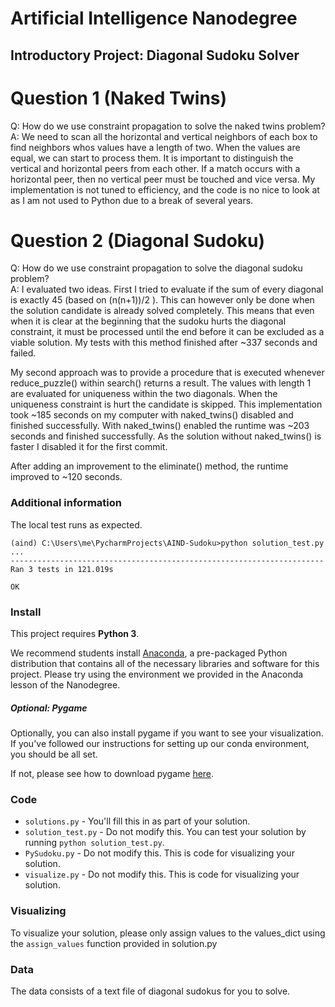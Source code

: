 # Artificial Intelligence Nanodegree
## Introductory Project: Diagonal Sudoku Solver

# Question 1 (Naked Twins)
Q: How do we use constraint propagation to solve the naked twins problem?  
A: We need to scan all the horizontal and vertical neighbors of each box
   to find neighbors whos values have a length of two. When the values
   are equal, we can start to process them. It is important to distinguish
   the vertical and horizontal peers from each other. If a match occurs
   with a horizontal peer, then no vertical peer must be touched and vice
   versa. My implementation is not tuned to efficiency, and the code is
   no nice to look at as I am not used to Python due to a break of several
   years.

# Question 2 (Diagonal Sudoku)
Q: How do we use constraint propagation to solve the diagonal sudoku problem?  
A: I evaluated two ideas. First I tried to evaluate if the sum of every diagonal
   is exactly 45 (based on (n(n+1))/2 ). This can however only be done when the
   solution candidate is already solved completely. This means that even when
   it is clear at the beginning that the sudoku hurts the diagonal constraint,
   it must be processed until the end before it can be excluded as a viable
   solution. My tests with this method finished after ~337 seconds and failed.

   My second approach was to provide a procedure that is executed whenever
   reduce_puzzle() within search() returns a result. The values with length 1
   are evaluated for uniqueness within the two diagonals. When the uniqueness
   constraint is hurt the candidate is skipped. This implementation took
   ~185 seconds on my computer with naked_twins() disabled and finished
   successfully. With naked_twins() enabled the runtime was ~203 seconds
   and finished successfully. As the solution without naked_twins() is faster
   I disabled it for the first commit.

   After adding an improvement to the eliminate() method, the runtime
   improved to ~120 seconds.

### Additional information

The local test runs as expected.

```
(aind) C:\Users\me\PycharmProjects\AIND-Sudoku>python solution_test.py
...
----------------------------------------------------------------------
Ran 3 tests in 121.019s

OK
```

### Install

This project requires **Python 3**.

We recommend students install [Anaconda](https://www.continuum.io/downloads), a pre-packaged Python distribution that contains all of the necessary libraries and software for this project. 
Please try using the environment we provided in the Anaconda lesson of the Nanodegree.

##### Optional: Pygame

Optionally, you can also install pygame if you want to see your visualization. If you've followed our instructions for setting up our conda environment, you should be all set.

If not, please see how to download pygame [here](http://www.pygame.org/download.shtml).

### Code

* `solutions.py` - You'll fill this in as part of your solution.
* `solution_test.py` - Do not modify this. You can test your solution by running `python solution_test.py`.
* `PySudoku.py` - Do not modify this. This is code for visualizing your solution.
* `visualize.py` - Do not modify this. This is code for visualizing your solution.

### Visualizing

To visualize your solution, please only assign values to the values_dict using the ```assign_values``` function provided in solution.py

### Data

The data consists of a text file of diagonal sudokus for you to solve.